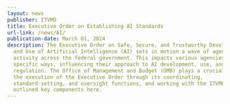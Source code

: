 ```yaml
---
layout: news
publisher: ITVMO
title: Executive Order on Establishing AI Standards
url-link: /news/AI/
publication-date: March 01, 2024
description: The Executive Order on Safe, Secure, and Trustworthy Development
  and Use of Artificial Intelligence (AI) sets in motion a wave of agency
  activity across the federal government. This impacts various agencies in
  specific ways, influencing their approach to AI development, use, and
  regulation. The Office of Management and Budget (OMB) plays a crucial role in
  the execution of the Executive Order through its coordinating,
  standard-setting, and oversight functions, and working with the ITVMO has
  outlined key components here.
---
```

